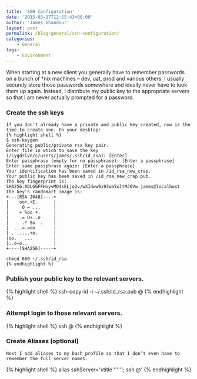 ```yaml
---
title: 'SSH Configuration'
date: '2015-03-17T12:55:43+00:00'
author: 'James Ghandour'
layout: post
permalink: /blog/general/ssh-configuration/
categories:
    - General
tags:
    - Environment
---
```


When starting at a new client you generally have to remember passwords on a bunch of \*nix machines – dev, uat, prod and various others. I usually securely store those passwords somewhere and ideally never have to look them up again. Instead, I distribute my public key to the appropriate servers so that I am never actually prompted for a password.

### Create the ssh keys
    If you don’t already have a private and public key created, now is the time to create one. On your desktop:
    {% highlight shell %}
    $ ssh-keygen 
    Generating public/private rsa key pair.
    Enter file in which to save the key (/cygdrive/c/users/james/.ssh/id_rsa): [Enter]
    Enter passphrase (empty for no passphrase): [Enter a passphrase]
    Enter same passphrase again: [Enter a passphrase]
    Your identification has been saved in /id_rsa_new_crap.
    Your public key has been saved in /id_rsa_new_crap.pub.
    The key fingerprint is:
    SHA256:0DLGGFFHxyvMO4sELjo2v/wXIdww9i93waSoltMJ0Vw james@localhost
    The key's randomart image is:
    +---[RSA 2048]----+
    |    oo+.+E.      |
    |     O = ...     |
    |    + %oo +.     |
    |    .= O+..o     |
    |   . .* So  .    |
    |  . .=.=oo .     |
    | . .....+o.      |
    |oo.   ...        |
    |..o+o..          |
    +----[SHA256]-----+
    
    chmod 600 ~/.ssh/id_rsa
    {% endhighlight %}
### Publish your public key to the relevant servers.
   {% highlight shell %}
   ssh-copy-id -i ~/.ssh/id_rsa.pub <user>@<remote-host>
   {% endhighlight %} 
 ### Attempt login to those relevant servers.
   {% highlight shell %}
   ssh <user>@<remote-host>
   {% endhighlight %}
### Create Aliases (optional)
    Next I add aliases to my bash profile so that I don’t even have to remember the full server names.
   {% highlight shell %}
   alias sshServer='xtitle '\''<server>'\''; ssh <user>@<remote-host>'
   {% endhighlight %}